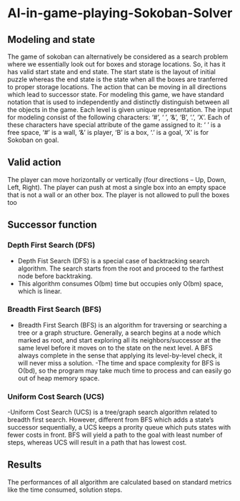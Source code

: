 # AI-in-game-playing-Sokoban-Solver
## **Modeling and state** 
The game of sokoban can alternatively be considered as a search problem where we essentially look out for boxes and storage locations. So, it has it has valid start state and end state. The start state is the layout of initial puzzle whereas the end state is the state when all the boxes are tranferred to proper storage locations. The action that can be moving in all directions which lead to successor state. For modeling this game, we have standard notation that is used to independently and distinctly distinguish between all the objects in the game. Each level is given unique representation. The input for modeling consist of the following characters: ‘#’, ‘ ’, ‘&’, ‘B’, ‘.’, ‘X’. Each of these characters have special attribute of the game assigned to it: 
‘ ’ is a free space, ‘#’ is a wall, ‘&’ is player, ‘B’ is a box, ‘.’ is a goal, ‘X’ is for Sokoban on goal.
##	**Valid action**
The player can move horizontally or vertically (four directions – Up, Down, Left, Right). The player can push at most a single box into an empty space that is not a wall or an other box. The player is not allowed to pull the boxes too
##	**Successor function** 
###	**Depth First Search (DFS)**
- Depth Fist Search (DFS) is a special case of backtracking search algorithm. The search starts from the root and proceed to the farthest node before backtraking. 
- This algorithm consumes Ο(bm) time but occupies only Ο(bm) space, which is linear.  
###	**Breadth First Search (BFS)**
- Breadth First Search (BFS) is an algorithm for traversing or searching a tree or a graph structure. Generally, a search begins at a node which marked as root, and start exploring all its neighbors/successor at the same level before it moves on to the state on the next level. A BFS always complete in the sense that applying its level-by-level check, it will never miss a solution.
-The time and space complexity for BFS is Ο(bd), so the program may take much time to process and can easily go out of heap memory space. 
###	**Uniform Cost Search (UCS)**
-Uniform Cost Search (UCS) is a tree/graph search algorithm related to breadth first search. However, different from BFS which adds a state’s successor sequentially, a UCS keeps a prority queue which puts states with fewer costs in front. BFS will yield a path to the goal with least number of steps, whereas UCS will result in a path that has lowest cost.
##	**Results**
The performances of all algorithm are calculated based on standard metrics like the time consumed, solution steps.
